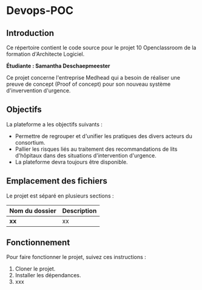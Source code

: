 # Devops-POC

## Introduction 

Ce répertoire contient le code source pour le projet 10 Openclassroom de la formation d'Architecte Logiciel. 

**Étudiante : Samantha Deschaepmeester**

Ce projet concerne l'entreprise Medhead qui a besoin de réaliser une preuve de concept (Proof of concept) pour son nouveau système d'invervention d'urgence.

## Objectifs 

La plateforme a les objectifs suivants : 
- Permettre de regrouper et d'unifier les pratiques des divers acteurs du consortium.
- Pallier les risques liés au traitement des recommandations de lits d'hôpitaux dans des situations d'intervention d'urgence.
- La plateforme devra toujours être disponible.

## Emplacement des fichiers 

Le projet est séparé en plusieurs sections : 

| Nom du dossier | Description |
| - | - |
| **xx** | xx |

## Fonctionnement

Pour faire fonctionner le projet, suivez ces instructions :
1. Cloner le projet.
2. Installer les dépendances.
3. xxx
